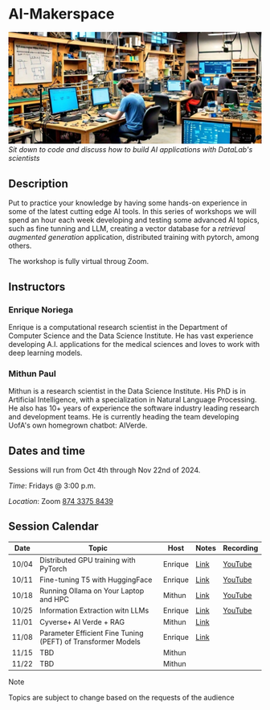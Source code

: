 # AI-Makerspace
![Makerspace AI Representation](https://raw.githubusercontent.com/ua-datalab/AI-Makerspace/refs/heads/main/images/banner.jpeg)
_Sit down to code and discuss how to build AI applications with DataLab's scientists_

## Description
Put to practice your knowledge by having some hands-on experience in some of the latest cutting edge AI tools. In this series of workshops we will spend an hour each week developing and testing some advanced AI topics, such as fine tunning and LLM, creating a vector database for a _retrieval augmented generation_ application, distributed training with pytorch, among others.

The workshop is fully virtual throug Zoom.

## Instructors
### Enrique Noriega
Enrique is a computational research scientist in the Department of Computer Science and the Data Science Institute. He has vast experience developing A.I. applications for the medical sciences and loves to work with deep learning models.

### Mithun Paul
Mithun is a research scientist in the Data Science Institute. His PhD is in Artificial Intelligence, with a specialization in Natural Language Processing. He also has 10+ years of experience the software industry leading research and development teams. He is currently heading the team developing UofA's own homegrown chatbot: AIVerde.


## Dates and time
Sessions will run from Oct 4th through Nov 22nd of 2024. 

_Time_: Fridays @ 3:00 p.m.

_Location_: Zoom [874 3375 8439](https://arizona.zoom.us/s/87433758439)

## Session Calendar
| Date | Topic | Host | Notes | Recording |
| ------| -----| -------| -------| -------|
| 10/04 | Distributed GPU training with PyTorch | Enrique | [Link](https://github.com/ua-datalab/AI-Makerspace/blob/main/session_1/Notes.md) | [YouTube](https://www.youtube.com/watch?v=1b-HuEPkaOM)
| 10/11 | Fine-tuning T5 with HuggingFace | Enrique | [Link](https://github.com/ua-datalab/AI-Makerspace/blob/main/session_2/Makerspace%20Session%202.ipynb) | [YouTube](https://www.youtube.com/watch?v=reOJC3hAI6c)
| 10/18 | Running Ollama on Your Laptop and HPC | Mithun | [Link](https://github.com/ua-datalab/AI-Makerspace/blob/main/session_3/session3.ipynb) | [YouTube](https://www.youtube.com/watch?v=t4ZEyc6txsg)
| 10/25 | Information Extraction witn LLMs | Enrique | [Link](https://github.com/ua-datalab/AI-Makerspace/blob/main/session_4/IE-LLM.ipynb) | [YouTube](https://www.youtube.com/watch?v=ttcQ2V9qwUE)
| 11/01 | Cyverse+ AI Verde + RAG | Mithun |[Link](https://github.com/ua-datalab/AI-Makerspace/blob/main/session_5/demo.ipynb) | 
| 11/08 | Parameter Efficient Fine Tuning (PEFT) of Transformer Models | Enrique | [Link](https://github.com/ua-datalab/AI-Makerspace/blob/main/Session6.md) |
| 11/15 | TBD | Mithun |
| 11/22 | TBD | Mithun |


> [!NOTE]
> Topics are subject to change based on the requests of the audience
